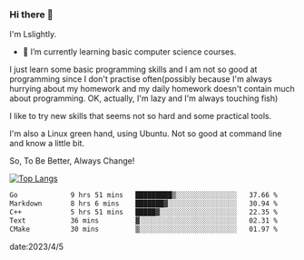 ### Hi there 👋

I'm Lslightly.

- 🌱 I’m currently learning basic computer science courses.

I just learn some basic programming skills and I am not so good at programming since I don't practise often(possibly because I'm always hurrying about my homework and my daily homework doesn't contain much about programming. OK, actually, I'm lazy and I'm always touching fish)

I like to try new skills that seems not so hard and some practical tools.

I'm also a Linux green hand, using Ubuntu. Not so good at command line and know a little bit.

So, To Be Better, Always Change!

[![Top Langs](https://github-readme-stats.vercel.app/api/top-langs/?username=Lslightly&layout=compact)](https://github.com/anuraghazra/github-readme-stats)

<!--START_SECTION:waka-->

```txt
Go             9 hrs 51 mins   █████████▒░░░░░░░░░░░░░░░   37.66 %
Markdown       8 hrs 6 mins    ███████▓░░░░░░░░░░░░░░░░░   30.94 %
C++            5 hrs 51 mins   █████▓░░░░░░░░░░░░░░░░░░░   22.35 %
Text           36 mins         ▓░░░░░░░░░░░░░░░░░░░░░░░░   02.31 %
CMake          30 mins         ▒░░░░░░░░░░░░░░░░░░░░░░░░   01.97 %
```

<!--END_SECTION:waka-->

date:2023/4/5

